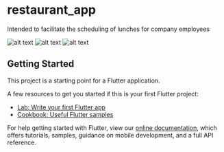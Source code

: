 # restaurant_app

Intended to facilitate the scheduling of lunches for company employees

![alt text](https://media.discordapp.net/attachments/864975859316162580/946137843393245244/simulator_screenshot_2BB1035B-50BA-4248-8721-15374AD9254E.png?width=300&height=1000)
![alt text](https://media.discordapp.net/attachments/864975859316162580/946137776506683422/simulator_screenshot_0656C46E-C854-4CAE-B196-45E8EA77F66A.png?width=580&height=1255)
![alt text](https://media.discordapp.net/attachments/864975859316162580/946137870786236476/simulator_screenshot_50FBA46E-22A8-45E2-A29E-32A17CEE5057.png?width=580&height=1255)

## Getting Started

This project is a starting point for a Flutter application.

A few resources to get you started if this is your first Flutter project:

- [Lab: Write your first Flutter app](https://flutter.dev/docs/get-started/codelab)
- [Cookbook: Useful Flutter samples](https://flutter.dev/docs/cookbook)

For help getting started with Flutter, view our
[online documentation](https://flutter.dev/docs), which offers tutorials,
samples, guidance on mobile development, and a full API reference.
